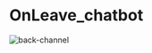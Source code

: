 # OnLeave_chatbot

![back-channel](https://www.google.com/url?sa=i&rct=j&q=&esrc=s&source=images&cd=&cad=rja&uact=8&ved=2ahUKEwiy9te0jPTeAhUVU30KHZpHDygQjRx6BAgBEAU&url=https%3A%2F%2Fdocs.microsoft.com%2Fen-us%2Fazure%2Fbot-service%2Frest-api%2Fbot-framework-rest-connector-authentication&psig=AOvVaw35vuMlojQkrfSKbAYo9rDd&ust=1543391574665624)

